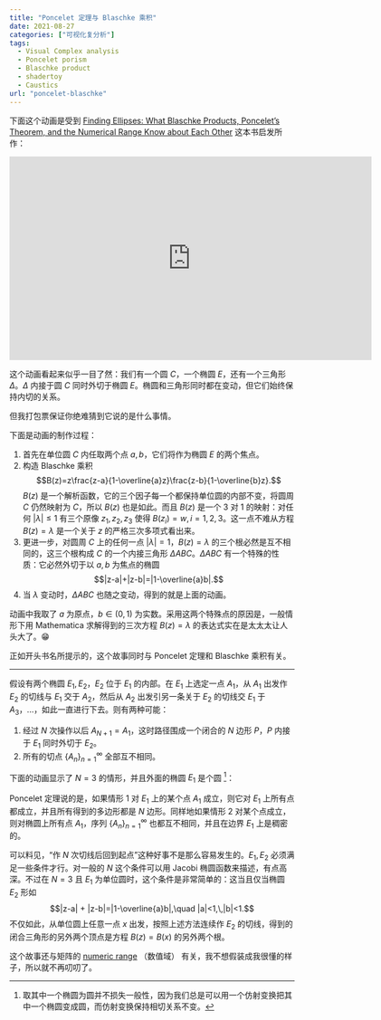 ```yaml
---
title: "Poncelet 定理与 Blaschke 乘积"
date: 2021-08-27
categories: ["可视化复分析"]
tags:
  - Visual Complex analysis
  - Poncelet porism
  - Blaschke product
  - shadertoy
  - Caustics
url: "poncelet-blaschke"
---
```


下面这个动画是受到 [Finding Ellipses: What Blaschke Products, Poncelet’s Theorem, and the Numerical Range Know about Each Other](https://bookstore.ams.org/car-34) 这本书启发所作：

<!-- more -->

<iframe width="640" height="360" frameborder="0" src="https://www.shadertoy.com/embed/fst3Rl?gui=true&t=10&paused=true&muted=false" allowfullscreen></iframe>

这个动画看起来似乎一目了然：我们有一个圆 $C$，一个椭圆 $E$，还有一个三角形 $\Delta$。$\Delta$ 内接于圆 $C$ 同时外切于椭圆 $E$。椭圆和三角形同时都在变动，但它们始终保持内切的关系。

但我打包票保证你绝难猜到它说的是什么事情。

下面是动画的制作过程：

1. 首先在单位圆 $C$ 内任取两个点 $a,b$，它们将作为椭圆 $E$ 的两个焦点。
2. 构造 Blaschke 乘积 $$B(z)=z\frac{z-a}{1-\overline{a}z}\frac{z-b}{1-\overline{b}z}.$$ $B(z)$ 是一个解析函数，它的三个因子每一个都保持单位圆的内部不变，将圆周 $C$ 仍然映射为 $C$，所以 $B(z)$ 也是如此。而且 $B(z)$ 是一个 3 对 1 的映射：对任何 $|\lambda|\leq 1$ 有三个原像 $z_1,z_2,z_3$ 使得 $B(z_i)=w,\,i=1,2,3$。这一点不难从方程 $B(z)=\lambda$ 是一个关于 $z$ 的严格三次多项式看出来。
3. 更进一步，对圆周 $C$ 上的任何一点 $|\lambda|=1$，$B(z)=\lambda$ 的三个根必然是互不相同的，这三个根构成 $C$ 的一个内接三角形 $\Delta ABC$。$\Delta ABC$ 有一个特殊的性质：它必然外切于以 $a,b$ 为焦点的椭圆 $$|z-a|+|z-b|=|1-\overline{a}b|.$$
4. 当 $\lambda$ 变动时，$\Delta ABC$ 也随之变动，得到的就是上面的动画。

动画中我取了 $a$ 为原点，$b\in(0,1)$ 为实数。采用这两个特殊点的原因是，一般情形下用 Mathematica 求解得到的三次方程 $B(z)=\lambda$ 的表达式实在是太太太让人头大了。:grin:

正如开头书名所提示的，这个故事同时与 Poncelet 定理和 Blaschke 乘积有关。

---

假设有两个椭圆 $E_1,\,E_2$，$E_2$ 位于 $E_1$ 的内部。在 $E_1$ 上选定一点 $A_1$，从 $A_1$ 出发作 $E_2$ 的切线与 $E_1$ 交于 $A_2$，然后从 $A_2$ 出发引另一条关于 $E_2$ 的切线交 $E_1$ 于 $A_3$，...，如此一直进行下去。则有两种可能：

1. 经过 $N$ 次操作以后 $A_{N+1}=A_1$，这时路径围成一个闭合的 $N$ 边形 $P$，$P$ 内接于 $E_1$ 同时外切于 $E_2$。
2. 所有的切点 $\{A_n\}_{n=1}^\infty$ 全部互不相同。

下面的动画显示了 $N=3$ 的情形，并且外面的椭圆 $E_1$ 是个圆 [^1]：

<object data="/images/blaschke/poncelet_billiard.svg"></object>

Poncelet 定理说的是，如果情形 1 对 $E_1$ 上的某个点 $A_1$ 成立，则它对 $E_1$ 上所有点都成立，并且所有得到的多边形都是 $N$ 边形。同样地如果情形 2 对某个点成立，则对椭圆上所有点 $A_1$，序列 $\{A_n\}_{n=1}^\infty$ 也都互不相同，并且在边界 $E_1$ 上是稠密的。

可以料见，“作 $N$ 次切线后回到起点”这种好事不是那么容易发生的。$E_1,E_2$ 必须满足一些条件才行。对一般的 $N$ 这个条件可以用 Jacobi 椭圆函数来描述，有点高深。不过在 $N=3$ 且 $E_1$ 为单位圆时，这个条件是非常简单的：这当且仅当椭圆 $E_2$ 形如
$$|z-a| + |z-b|=|1-\overline{a}b|,\quad |a|<1,\,|b|<1.$$
不仅如此，从单位圆上任意一点 $x$ 出发，按照上述方法连续作 $E_2$ 的切线，得到的闭合三角形的另外两个顶点是方程 $B(z)=B(x)$ 的另外两个根。

这个故事还与矩阵的 [numeric range](https://en.wikipedia.org/wiki/Numerical_range) （数值域） 有关，我不想假装成我很懂的样子，所以就不再叨叨了。

[^1]: 取其中一个椭圆为圆并不损失一般性，因为我们总是可以用一个仿射变换把其中一个椭圆变成圆，而仿射变换保持相切关系不变。
